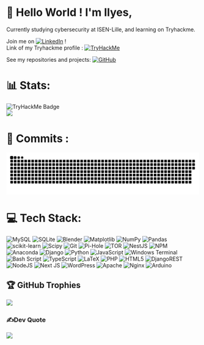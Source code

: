 # 💫 Hello World ! I'm Ilyes,
Currently studying cybersecurity at ISEN-Lille, and learning on Tryhackme.

Join me on [![LinkedIn](https://img.shields.io/badge/LinkedIn-%230077B5.svg?logo=linkedin&logoColor=white)](https://linkedin.com/in/ilyesachaq) ! <br/>
Link of my Tryhackme profile : [![TryHackMe](https://img.shields.io/badge/TryHackMe-blue?style=for-the-badge&logo=tryhackme&logoColor=white)](https://tryhackme.com/p/ilyess)<br/>


See my repositories and projects: [![GitHub](https://img.shields.io/badge/GitHub-View%20Repositories-blue?logo=github)](https://github.com/Ilyes-a?tab=repositories)

# 📊 Stats:
![TryHackMe Badge](https://tryhackme-badges.s3.amazonaws.com/ilyess.png) <br/>
![](https://github-readme-streak-stats.herokuapp.com/?user=Ilyes&theme=dark&hide_border=false)<br/>

# 🎇 Commits : 
<picture>
  <source media="(prefers-color-scheme: dark)" srcset="https://raw.githubusercontent.com/Ilyes-a/Ilyes-a/output/github-snake-dark.svg" />
  <source media="(prefers-color-scheme: light)" srcset="https://raw.githubusercontent.com/Ilyes-a/Ilyes-a/output/github-snake.svg" />
  <img alt="github-snake" src="https://raw.githubusercontent.com/Ilyes-a/Ilyes-a/output/github-snake.svg" />
</picture>

# 💻 Tech Stack:
![MySQL](https://img.shields.io/badge/mysql-4479A1.svg?style=flat&logo=mysql&logoColor=white) ![SQLite](https://img.shields.io/badge/sqlite-%2307405e.svg?style=flat&logo=sqlite&logoColor=white) ![Blender](https://img.shields.io/badge/blender-%23F5792A.svg?style=flat&logo=blender&logoColor=white) ![Matplotlib](https://img.shields.io/badge/Matplotlib-%23ffffff.svg?style=flat&logo=Matplotlib&logoColor=black) ![NumPy](https://img.shields.io/badge/numpy-%23013243.svg?style=flat&logo=numpy&logoColor=white) ![Pandas](https://img.shields.io/badge/pandas-%23150458.svg?style=flat&logo=pandas&logoColor=white) ![scikit-learn](https://img.shields.io/badge/scikit--learn-%23F7931E.svg?style=flat&logo=scikit-learn&logoColor=white) ![Scipy](https://img.shields.io/badge/SciPy-%230C55A5.svg?style=flat&logo=scipy&logoColor=%white) ![Git](https://img.shields.io/badge/git-%23F05033.svg?style=flat&logo=git&logoColor=white) ![Pi-Hole](https://img.shields.io/badge/pihole-%2396060C.svg?style=flat&logo=pi-hole&logoColor=white) ![TOR](https://img.shields.io/badge/tor-%237E4798.svg?style=flat&logo=tor-project&logoColor=white) ![NestJS](https://img.shields.io/badge/nestjs-%23E0234E.svg?style=flat&logo=nestjs&logoColor=white) ![NPM](https://img.shields.io/badge/NPM-%23CB3837.svg?style=flat&logo=npm&logoColor=white) ![Anaconda](https://img.shields.io/badge/Anaconda-%2344A833.svg?style=flat&logo=anaconda&logoColor=white) ![Django](https://img.shields.io/badge/django-%23092E20.svg?style=flat&logo=django&logoColor=white) ![Python](https://img.shields.io/badge/python-3670A0?style=flat&logo=python&logoColor=ffdd54) ![JavaScript](https://img.shields.io/badge/javascript-%23323330.svg?style=flat&logo=javascript&logoColor=%23F7DF1E) ![Windows Terminal](https://img.shields.io/badge/Windows%20Terminal-%234D4D4D.svg?style=flat&logo=windows-terminal&logoColor=white) ![Bash Script](https://img.shields.io/badge/bash_script-%23121011.svg?style=flat&logo=gnu-bash&logoColor=white) ![TypeScript](https://img.shields.io/badge/typescript-%23007ACC.svg?style=flat&logo=typescript&logoColor=white) ![LaTeX](https://img.shields.io/badge/latex-%23008080.svg?style=flat&logo=latex&logoColor=white) ![PHP](https://img.shields.io/badge/php-%23777BB4.svg?style=flat&logo=php&logoColor=white) ![HTML5](https://img.shields.io/badge/html5-%23E34F26.svg?style=flat&logo=html5&logoColor=white) ![DjangoREST](https://img.shields.io/badge/DJANGO-REST-ff1709?style=flat&logo=django&logoColor=white&color=ff1709&labelColor=gray) ![NodeJS](https://img.shields.io/badge/node.js-6DA55F?style=flat&logo=node.js&logoColor=white) ![Next JS](https://img.shields.io/badge/Next-black?style=flat&logo=next.js&logoColor=white) ![WordPress](https://img.shields.io/badge/WordPress-%23117AC9.svg?style=flat&logo=WordPress&logoColor=white) ![Apache](https://img.shields.io/badge/apache-%23D42029.svg?style=flat&logo=apache&logoColor=white) ![Nginx](https://img.shields.io/badge/nginx-%23009639.svg?style=flat&logo=nginx&logoColor=white) ![Arduino](https://img.shields.io/badge/-Arduino-00979D?style=flat&logo=Arduino&logoColor=white)


## 🏆 GitHub Trophies
![](https://github-profile-trophy.vercel.app/?username=Ilyes&theme=radical&no-frame=false&no-bg=true&margin-w=4)

### ✍️Dev Quote
![](https://quotes-github-readme.vercel.app/api?type=horizontal&theme=radical)






